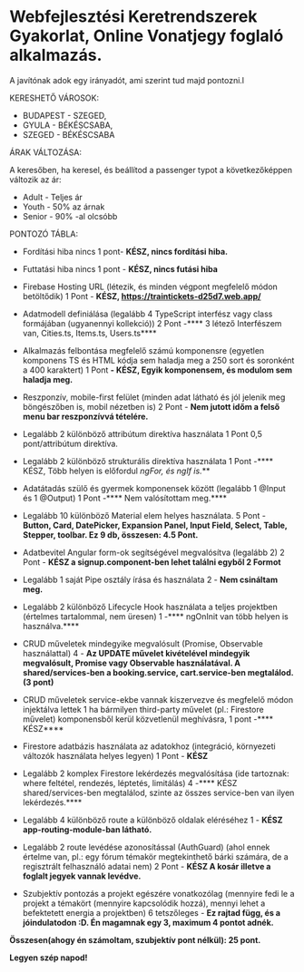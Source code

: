 # Webfejlesztési Keretrendszerek Gyakorlat, Online Vonatjegy foglaló alkalmazás.
A javítónak adok egy irányadót, ami szerint
 tud majd pontozni.l

KERESHETŐ VÁROSOK: 

- BUDAPEST - SZEGED, 
- GYULA - BÉKÉSCSABA, 
- SZEGED - BÉKÉSCSABA


ÁRAK VÁLTOZÁSA:

A keresőben, ha keresel, és beállítod a passenger typot a következőképpen változik az ár:
- Adult - Teljes ár
- Youth - 50% az árnak
- Senior - 90% -al olcsóbb

PONTOZÓ TÁBLA:

- Fordítási hiba nincs	1	pont- ****KÉSZ, nincs fordítási hiba.****

- Futtatási hiba nincs	1 pont	- ****KÉSZ, nincs futási hiba****

- Firebase Hosting URL (létezik, és minden végpont megfelelő módon betöltődik)	1 Pont	- ****KÉSZ, https://traintickets-d25d7.web.app/****

- Adatmodell definiálása (legalább 4 TypeScript interfész vagy class formájában (ugyanennyi kollekció))	2 Pont	-**** 3 létező Interfészem van, Cities.ts, Items.ts, Users.ts****

- Alkalmazás felbontása megfelelő számú komponensre (egyetlen komponens TS és HTML kódja sem haladja meg a 250 sort és soronként a 400 karaktert)	1 Pont	****- KÉSZ, Egyik komponensem, és modulom sem haladja meg.****

- Reszponzív, mobile-first felület (minden adat látható és jól jelenik meg böngészőben is, mobil nézetben is)	2 Pont	-  ****Nem jutott időm a felső menu bar reszponzívvá tételére.****

- Legalább 2 különböző attribútum direktíva használata	1 Pont	0,5 pont/attribútum direktíva.

- Legalább 2 különböző strukturális direktíva használata	1 Pont	-**** KÉSZ, Több helyen is előfordul *ngFor, és *ngIf is.****

- Adatátadás szülő és gyermek komponensek között (legalább 1 @Input és 1 @Output)	1 Pont	-**** Nem valósítottam meg.****

- Legalább 10 különböző Material elem helyes használata.	5	Pont - ****Button, Card, DatePicker, Expansion Panel, Input Field, Select, Table, Stepper, toolbar. Ez 9 db, összesen: 4.5 Pont.****

- Adatbevitel Angular form-ok segítségével megvalósítva (legalább 2)	2 Pont - ****KÉSZ a signup.component-ben lehet találni egyből 2 Formot****

- Legalább 1 saját Pipe osztály írása és használata	2	- ****Nem csináltam meg.****

- Legalább 2 különböző Lifecycle Hook használata a teljes projektben (értelmes tartalommal, nem üresen)	1	-**** ngOnInit van több helyen is használva.****

- CRUD műveletek mindegyike megvalósult (Promise, Observable használattal)	4	- ****Az UPDATE művelet kivételével mindegyik megvalósult, Promise vagy Observable használatával. A shared/services-ben a booking.service, cart.service-ben megtalálod. (3 pont)****

- CRUD műveletek service-ekbe vannak kiszervezve és megfelelő módon injektálva lettek	1	ha bármilyen third-party művelet (pl.: Firestore művelet) komponensből kerül közvetlenül meghívásra, 1 pont -**** KÉSZ****

- Firestore adatbázis használata az adatokhoz (integráció, környezeti változók használata helyes legyen)	1	Pont - ****KÉSZ****

- Legalább 2 komplex Firestore lekérdezés megvalósítása (ide tartoznak: where feltétel, rendezés, léptetés, limitálás)	4 -**** KÉSZ shared/services-ben megtalálod, szinte az összes service-ben van ilyen lekérdezés.****

- Legalább 4 különböző route a különböző oldalak eléréséhez	1 - ****KÉSZ app-routing-module-ban látható.****

- Legalább 2 route levédése azonosítással (AuthGuard) (ahol ennek értelme van, pl.: egy fórum témakör megtekinthető bárki számára, de a regisztrált felhasználó adatai nem)	2 Pont - ****KÉSZ A kosár illetve a foglalt jegyek vannak levédve.****

- Szubjektív pontozás a projekt egészére vonatkozólag (mennyire fedi le a projekt a témakört (mennyire kapcsolódik hozzá), mennyi lehet a befektetett energia a projektben)	6	tetszőleges - ****Ez rajtad függ, és a jóindulatodon :D. Én magamnak egy 3, maximum 4 pontot adnék.****

****Összesen(ahogy én számoltam, szubjektív pont nélkül): 25 pont.****

****Legyen szép napod!****



